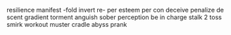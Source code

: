 resilience
manifest -fold
invert re- per
esteem
per con deceive
penalize
de scent
gradient
torment anguish
sober
perception
be in charge
stalk 2
toss
smirk
workout
muster
cradle
abyss
prank